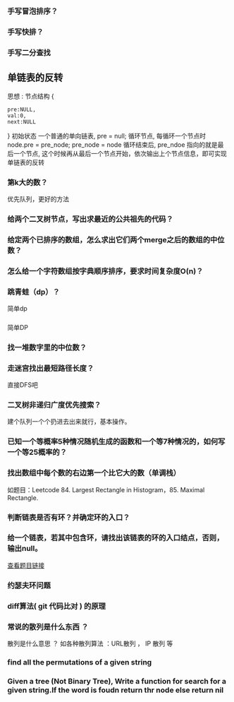### 手写冒泡排序？

### 手写快排？

### 手写二分查找

## 单链表的反转

思想 : 
节点结构 {

    pre:NULL,
    val:0,
    next:NULL
}
初始状态 一个普通的单向链表, pre = null;
循环节点, 每循环一个节点时 node.pre = pre_node; pre_node = node
循环结束后, pre_ndoe 指向的就是最后一个节点,
这个时候再从最后一个节点开始，依次输出上个节点信息，即可实现单链表的反转

### 第k大的数？
优先队列，更好的方法

### 给两个二叉树节点，写出求最近的公共祖先的代码？

### 给定两个已排序的数组，怎么求出它们两个merge之后的数组的中位数？

### 怎么给一个字符数组按字典顺序排序，要求时间复杂度O(n)？

### 跳青蛙（dp）？
简单dp

### 
简单DP

### 找一堆数字里的中位数？

<!-- 当时想出了类似快排的方法，然后分治，时间复杂度o(N)，面试官说为啥之前那个第k大不用这个方法。 -->

### 走迷宫找出最短路径长度？
直接DFS吧

### 二叉树非递归广度优先搜索？
建个队列一个个扔进去出来就行，基本操作。


### 已知一个等概率5种情况随机生成的函数和一个等7种情况的，如何写一个等25概率的？
<!-- 第一反应去掉10种情况。。其他方法我也没有想出来。 -->

### 找出数组中每个数的右边第一个比它大的数（单调栈）

如题目：Leetcode 84. Largest Rectangle in Histogram，85. Maximal Rectangle.

### 判断链表是否有环？并确定环的入口？

### 给一个链表，若其中包含环，请找出该链表的环的入口结点，否则，输出null。
[查看题目链接](https://www.nowcoder.com/practice/253d2c59ec3e4bc68da16833f79a38e4)

### 约瑟夫环问题



### diff算法( git 代码比对 ) 的原理


### 常说的散列是什么东西 ？
散列是什么意思 ？
如各种散列算法 ：URL散列 ， IP 散列 等


### find all the permutations of a given string

### Given a tree (Not Binary Tree), Write a function for search for a given string.If the word is foudn return thr node else return nil




















